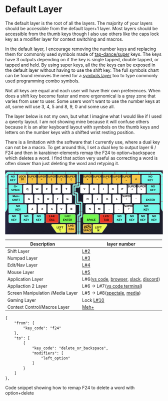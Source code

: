 # Default Layer

The default layer is the root of all the layers. The majority of your layers should be accessible from the default layer+1 layer. Most layers should be accessible from the thumb keys though I also use others like the caps lock key as a modifier layer for context switching and macros.

In the default layer, I encourage removing the number keys and replacing them for commonly used symbols made of [tap-dance/super](../../ch-3-activating-layers/3.6-tap-dance-super-keys.md) keys. The keys have 3 outputs depending on if the key is single tapped, double tapped, or tapped and held. By using super keys, all the the keys can be exposed in the default layer without having to use the shift key. The full symbols chart can be found removes the need for a [symbols layer](symbols-layer.md) too to type commonly used programming combo symbols.

Not all keys are equal and each user will have their own preferences. When does a shift key become faster and more ergonomical is a gray zone that varies from user to user. Some users won't want to use the number keys at all, some will use 3, 4, 5 and 8, 9, 0 and some use all.

The layer below is not my own, but what I imagine what I would like if I used a qwerty layout. I am not showing mine because it will confuse others because it is an alter keyboard layout with symbols on the thumb keys and letters on the number keys with a shifted wrist resting position.&#x20;

There is a limitation with the software that I currently use, where a dual key can not be a macro. To get around this, I set a dual key to output layer 6 / F24 and then in karabiner-elements remap the F24 to option+backspace which deletes a word. I find that action very useful as correcting a word is often slower than just deleting the word and retyping it.

![Default qwerty Layer](<../../.gitbook/assets/Screen Shot 2022-05-30 at 8.08.05 AM.png>)

| Description                      | layer number                                                                                                        |
| -------------------------------- | ------------------------------------------------------------------------------------------------------------------- |
| Shift Layer                      | [L#2](shift-layer.md)                                                                                               |
| Numpad Layer                     | [L#3](numpad-layer.md)                                                                                              |
| Edit/Nav Layer                   | [L#4](editing-and-navigating-layer.md)                                                                              |
| Mouse Layer                      | [L#5](mouse-layer.md)                                                                                               |
| Application Layer                | L#6([vs code](vs-code-layer.md), [browser](browser-layer.md), [slack](slack-layer.md), [discord](discord-layer.md)) |
| Appliaction 2 Layer              | L#6 -> L#7([vs code terminal](vs-code-layer.md))                                                                    |
| Screen Manipulation /Media Layer | L#5 -> L#8([spectale](screen-management-layer.md), [media](media-layer.md))                                         |
| Gaming Layer                     | Lock [L#10](gaming-layer.md)                                                                                        |
| Context Control/Macros Layer     | [Meh+](context-control-macro-layer.md)                                                                              |



```
{
    "from": {
        "key_code": "f24"
    },
    "to": [
        {
            "key_code": "delete_or_backspace",
            "modifiers": [
                "left_option"
            ]
        }
    ]
},
```

Code snippet showing how to remap F24 to delete a word with option+delete
